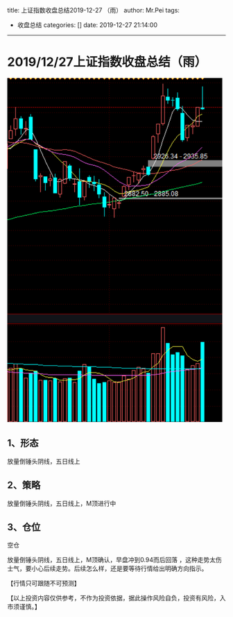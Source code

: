 title: 上证指数收盘总结2019-12-27 （雨）
author: Mr.Pei
tags:

  - 收盘总结
categories: []
date: 2019-12-27  21:14:00
---
# 2019/12/27上证指数收盘总结（雨）

![](https://github.com/Soros1990/markDownImages/blob/master/20191227211200.png?raw=true)

## 1、形态

放量倒锤头阴线，五日线上

## 2、策略

放量倒锤头阴线，五日线上，M顶进行中

## 3、仓位
空仓

放量倒锤头阴线，五日线上，M顶确认，早盘冲到0.94而后回落 ，这种走势太伤士气，要小心后续走势。后续怎么样，还是要等待行情给出明确方向指示。

【行情只可跟随不可预测】

【以上投资内容仅供参考，不作为投资依据，据此操作风险自负，投资有风险，入市须谨慎。】